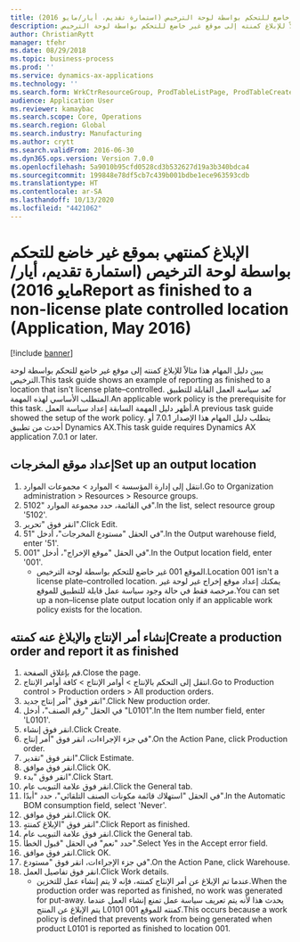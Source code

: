 ```yaml
---
title: الإبلاغ كمنتهي بموقع غير خاضع للتحكم بواسطة لوحة الترخيص (استمارة تقديم، أيار/مايو 2016)
description: يبين دليل المهام هذا مثالاً للإبلاغ كمنته إلى موقع غير خاضع للتحكم بواسطة لوحة الترخيص.
author: ChristianRytt
manager: tfehr
ms.date: 08/29/2018
ms.topic: business-process
ms.prod: ''
ms.service: dynamics-ax-applications
ms.technology: ''
ms.search.form: WrkCtrResourceGroup, ProdTableListPage, ProdTableCreate, InventItemIdLookupPurchase, ProdParmCostEstimation, ProdParmStartUp, ProdParmReportFinished, WHSWorkTable
audience: Application User
ms.reviewer: kamaybac
ms.search.scope: Core, Operations
ms.search.region: Global
ms.search.industry: Manufacturing
ms.author: crytt
ms.search.validFrom: 2016-06-30
ms.dyn365.ops.version: Version 7.0.0
ms.openlocfilehash: 5a9010b95cfd0528cd3b532627d19a3b340bdca4
ms.sourcegitcommit: 199848e78df5cb7c439b001bdbe1ece963593cdb
ms.translationtype: HT
ms.contentlocale: ar-SA
ms.lasthandoff: 10/13/2020
ms.locfileid: "4421062"
---
```

# <a name="report-as-finished-to-a-non-license-plate-controlled-location--application-may-2016"></a><span data-ttu-id="aae7a-103">الإبلاغ كمنتهي بموقع غير خاضع للتحكم بواسطة لوحة الترخيص (استمارة تقديم، أيار/مايو 2016)</span><span class="sxs-lookup"><span data-stu-id="aae7a-103">Report as finished to a non-license plate controlled location  (Application, May 2016)</span></span>

[!include [banner](../../includes/banner.md)]

<span data-ttu-id="aae7a-104">يبين دليل المهام هذا مثالاً للإبلاغ كمنته إلى موقع غير خاضع للتحكم بواسطة لوحة الترخيص.</span><span class="sxs-lookup"><span data-stu-id="aae7a-104">This task guide shows an example of reporting as finished to a location that isn't license plate–controlled.</span></span> <span data-ttu-id="aae7a-105">تُعد سياسة العمل القابلة للتطبيق المتطلب الأساسي لهذه المهمة.</span><span class="sxs-lookup"><span data-stu-id="aae7a-105">An applicable work policy is the prerequisite for this task.</span></span> <span data-ttu-id="aae7a-106">أظهر دليل المهمة السابقة إعداد سياسة العمل.</span><span class="sxs-lookup"><span data-stu-id="aae7a-106">A previous task guide showed the setup of the work policy.</span></span> <span data-ttu-id="aae7a-107">يتطلب دليل المهام هذا الإصدار 7.0.1 أو أحدث من تطبيق Dynamics AX.</span><span class="sxs-lookup"><span data-stu-id="aae7a-107">This task guide requires Dynamics AX application 7.0.1 or later.</span></span>




## <a name="set-up-an-output-location"></a><span data-ttu-id="aae7a-108">إعداد موقع المخرجات</span><span class="sxs-lookup"><span data-stu-id="aae7a-108">Set up an output location</span></span>
1. <span data-ttu-id="aae7a-109">انتقل إلى إدارة المؤسسة > الموارد > مجموعات الموارد.</span><span class="sxs-lookup"><span data-stu-id="aae7a-109">Go to Organization administration > Resources > Resource groups.</span></span>
2. <span data-ttu-id="aae7a-110">في القائمة، حدد مجموعة الموارد "5102".</span><span class="sxs-lookup"><span data-stu-id="aae7a-110">In the list, select resource group '5102'.</span></span>
3. <span data-ttu-id="aae7a-111">انقر فوق "تحرير".</span><span class="sxs-lookup"><span data-stu-id="aae7a-111">Click Edit.</span></span>
4. <span data-ttu-id="aae7a-112">في الحقل "مستودع المخرجات"، أدخل "51".</span><span class="sxs-lookup"><span data-stu-id="aae7a-112">In the Output warehouse field, enter '51'.</span></span>
5. <span data-ttu-id="aae7a-113">في الحقل "موقع الإخراج"، أدخل "001".</span><span class="sxs-lookup"><span data-stu-id="aae7a-113">In the Output location field, enter '001'.</span></span>
    * <span data-ttu-id="aae7a-114">الموقع 001 غير خاضع للتحكم بواسطة لوحة الترخيص.</span><span class="sxs-lookup"><span data-stu-id="aae7a-114">Location 001 isn't a license plate–controlled location.</span></span> <span data-ttu-id="aae7a-115">يمكنك إعداد موقع إخراج غير لوحة غير مرخصة فقط في حالة وجود سياسة عمل قابلة للتطبيق للموقع.</span><span class="sxs-lookup"><span data-stu-id="aae7a-115">You can set up a non–license plate output location only if an applicable work policy exists for the location.</span></span>  

## <a name="create-a-production-order-and-report-it-as-finished"></a><span data-ttu-id="aae7a-116">إنشاء أمر الإنتاج والإبلاغ عنه كمنته</span><span class="sxs-lookup"><span data-stu-id="aae7a-116">Create a production order and report it as finished</span></span>
1. <span data-ttu-id="aae7a-117">قم بإغلاق الصفحة.</span><span class="sxs-lookup"><span data-stu-id="aae7a-117">Close the page.</span></span>
2. <span data-ttu-id="aae7a-118">انتقل إلى التحكم بالإنتاج‬ > أوامر الإنتاج > كافة أوامر الإنتاج.</span><span class="sxs-lookup"><span data-stu-id="aae7a-118">Go to Production control > Production orders > All production orders.</span></span>
3. <span data-ttu-id="aae7a-119">انقر فوق "أمر إنتاج جديد".</span><span class="sxs-lookup"><span data-stu-id="aae7a-119">Click New production order.</span></span>
4. <span data-ttu-id="aae7a-120">في الحقل "رقم الصنف"، أدخل "L0101".</span><span class="sxs-lookup"><span data-stu-id="aae7a-120">In the Item number field, enter 'L0101'.</span></span>
5. <span data-ttu-id="aae7a-121">انقر فوق إنشاء.</span><span class="sxs-lookup"><span data-stu-id="aae7a-121">Click Create.</span></span>
6. <span data-ttu-id="aae7a-122">في جزء الإجراءات، انقر فوق "أمر إنتاج".</span><span class="sxs-lookup"><span data-stu-id="aae7a-122">On the Action Pane, click Production order.</span></span>
7. <span data-ttu-id="aae7a-123">انقر فوق "تقدير".</span><span class="sxs-lookup"><span data-stu-id="aae7a-123">Click Estimate.</span></span>
8. <span data-ttu-id="aae7a-124">انقر فوق موافق.</span><span class="sxs-lookup"><span data-stu-id="aae7a-124">Click OK.</span></span>
9. <span data-ttu-id="aae7a-125">انقر فوق "بدء".</span><span class="sxs-lookup"><span data-stu-id="aae7a-125">Click Start.</span></span>
10. <span data-ttu-id="aae7a-126">انقر فوق علامة التبويب عام.</span><span class="sxs-lookup"><span data-stu-id="aae7a-126">Click the General tab.</span></span>
11. <span data-ttu-id="aae7a-127">في الحقل "‏‫استهلاك قائمة مكونات الصنف التلقائي‬"، حدد "أبدًا".</span><span class="sxs-lookup"><span data-stu-id="aae7a-127">In the Automatic BOM consumption field, select 'Never'.</span></span>
12. <span data-ttu-id="aae7a-128">انقر فوق موافق.</span><span class="sxs-lookup"><span data-stu-id="aae7a-128">Click OK.</span></span>
13. <span data-ttu-id="aae7a-129">انقر فوق "الإبلاغ كمنتهٍ".</span><span class="sxs-lookup"><span data-stu-id="aae7a-129">Click Report as finished.</span></span>
14. <span data-ttu-id="aae7a-130">انقر فوق علامة التبويب عام.</span><span class="sxs-lookup"><span data-stu-id="aae7a-130">Click the General tab.</span></span>
15. <span data-ttu-id="aae7a-131">حدد "نعم" في الحقل "قبول الخطأ".</span><span class="sxs-lookup"><span data-stu-id="aae7a-131">Select Yes in the Accept error field.</span></span>
16. <span data-ttu-id="aae7a-132">انقر فوق موافق.</span><span class="sxs-lookup"><span data-stu-id="aae7a-132">Click OK.</span></span>
17. <span data-ttu-id="aae7a-133">في جزء الإجراءات، انقر فوق "مستودع".</span><span class="sxs-lookup"><span data-stu-id="aae7a-133">On the Action Pane, click Warehouse.</span></span>
18. <span data-ttu-id="aae7a-134">انقر فوق تفاصيل العمل.</span><span class="sxs-lookup"><span data-stu-id="aae7a-134">Click Work details.</span></span>
    * <span data-ttu-id="aae7a-135">عندما تم الإبلاغ عن أمر الإنتاج كمنته، فإنه لا يتم إنشاء عمل للتخزين.</span><span class="sxs-lookup"><span data-stu-id="aae7a-135">When the production order was reported as finished, no work was generated for put-away.</span></span> <span data-ttu-id="aae7a-136">يحدث هذا لأنه يتم تعريف سياسة عمل تمنع إنشاء العمل عندما يتم الإبلاغ عن المنتج L0101 كمنته للموقع 001.</span><span class="sxs-lookup"><span data-stu-id="aae7a-136">This occurs because a work policy is defined that prevents work from being generated when product L0101 is reported as finished to location 001.</span></span>  

